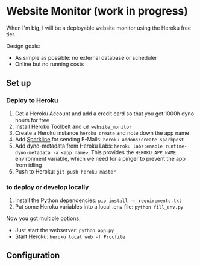 # Website Monitor (work in progress)

When I'm big, I will be a deployable website monitor using the Heroku free tier.

Design goals:

* As simple as possible: no external database or scheduler
* Online but no running costs

## Set up

### Deploy to Heroku

1. Get a Heroku Account and add a credit card so that you get 1000h dyno hours for free
2. Install Heroku Toolbelt and `cd website_monitor`
3. Create a Heroku instance `heroku create` and note down the app name
4. Add [Sparkline](https://elements.heroku.com/addons/sparkpost) for sending E-Mails: `heroku addons:create sparkpost`
5. Add dyno-metadata from Heroku Labs: `heroku labs:enable runtime-dyno-metadata -a <app name>`. This provides the `HEROKU_APP_NAME` environment variable, which we need for a pinger to prevent the app from idling
6. Push to Heroku: `git push heroku master`

### to deploy or develop locally

1. Install the Python dependencies: `pip install -r requirements.txt`
2. Put some Heroku variables into a local .env file: `python fill_env.py`

Now you got multiple options:

* Just start the webserver: `python app.py`
* Start Heroku: `heroku local web -f Procfile`

## Configuration
